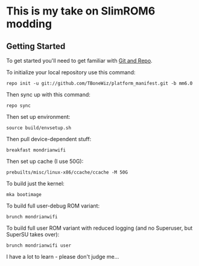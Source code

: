 This is my take on SlimROM6 modding
=============================


Getting Started
---------------

To get started you'll need to get familiar with
[Git and Repo](https://source.android.com/source/using-repo.html).

To initialize your local repository use this command:


	repo init -u git://github.com/TBoneWiz/platform_manifest.git -b mm6.0


Then sync up with this command:

	repo sync

Then set up environment:

	source build/envsetup.sh


Then pull device-dependent stuff:

	breakfast mondrianwifi

Then set up cache (I use 50G):

	prebuilts/misc/linux-x86/ccache/ccache -M 50G

To build just the kernel:

	mka bootimage

To build full user-debug ROM variant:

	brunch mondrianwifi

To build full user ROM variant with reduced logging (and no Superuser, but SuperSU takes over):

	brunch mondrianwifi user

I have a lot to learn - please don't judge me...
